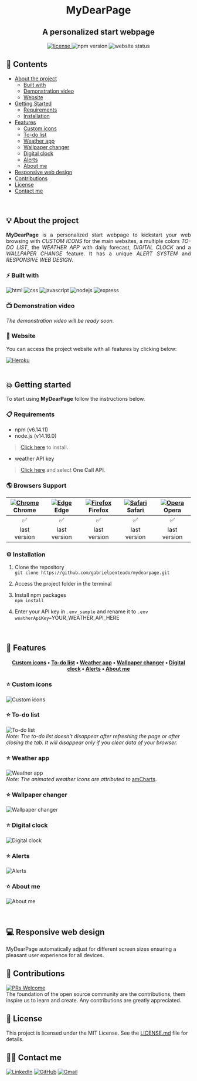 <h1 align="center">
   <strong>MyDearPage</strong>
</h1>

<h2 align="center">
  A personalized start webpage 
</h2>

<div align="center">
  <a href="https://github.com/gabrielpenteado/mydearpage/blob/main/LICENSE.md">
    <img src="https://img.shields.io/github/license/gabrielpenteado/mydearpage?color=informational&style=flat-square" alt="license"/>
  </a>

  <img src="https://img.shields.io/static/v1?label=npm&message=v6.14.11&color=informational&style=flat-square" alt="npm version">

  <img src="https://img.shields.io/website?down_color=red&down_message=offline&style=flat-square&up_color=008000&up_message=online&url=https%3A%2F%2Fmydearpage.herokuapp.com" alt="website status">
</div>

## 📑 Contents 
- [About the project](#-about-the-project)
  - [Built with](#-built-with)
  - [Demonstration video](#-demo-video)
  - [Website](#-website)
- [Getting Started](#-getting-started)
  - [Requirements](#-requeriments)
  - [Installation](#-installation)
- [Features](#-features)
  - [Custom icons](#-custom-icons)
  - [To-do list](#-to-do-list)
  - [Weather app](#-weather-app)
  - [Wallpaper changer](#-wallpaper-changer)
  - [Digital clock](#-digital-clock)
  - [Alerts](#-alerts)
  - [About me](#-about-me)
- [Responsive web design](#-responsive-web-design)
- [Contributions](#-contributions)
- [License](#-license)
- [Contact me](#-contact-me)
<br>

## 💡 About the project
<p align="justify"> 
  <strong>MyDearPage</strong> is a personalized start webpage to kickstart your web browsing with <em>CUSTOM ICONS</em> for the main websites, a multiple colors <em>TO-DO LIST</em>, the <em>WEATHER APP</em> with daily forecast, <em>DIGITAL CLOCK</em> and a <em>WALLPAPER CHANGE</em> feature. It has a unique <em>ALERT SYSTEM</em> and <em>RESPONSIVE WEB DESIGN</em>.
</p>

### ⚡ Built with
![html](https://img.shields.io/badge/HTML5-E34F26?style=flat-square&logo=html5&logoColor=white)
![css](https://img.shields.io/badge/CSS3-1572B6?style=flat-square&logo=css3&logoColor=white)
![javascript](https://img.shields.io/badge/JavaScript-F7DF1E?style=flat-square&logo=javascript&logoColor=black)
![nodejs](https://img.shields.io/badge/Node.js-339933?style=flat-square&logo=nodedotjs&logoColor=white)
![express](https://img.shields.io/badge/Express.js-000000?style=flat-square&logo=express&logoColor=white)

### 📺 Demonstration video 
*The demonstration video will be ready soon.*

### 🔗 Website
You can access the project website with all features by clicking below:

[![Heroku](https://img.shields.io/badge/Heroku-430098?style=for-the-badge&logo=heroku&logoColor=white)](https://mydearpage.herokuapp.com)
<br>
<br>

## 💥 Getting started
To start using <strong>MyDearPage</strong> follow the instructions below.

### 📋 Requirements
- npm (v6.14.11)
- node.js (v14.16.0)
> [Click here](https://nodejs.org/en/download/) to install.

- weather API key
> [Click here](https://openweathermap.org/api) and select **One Call API**.

### 🌎 Browsers Support
[<img src="https://raw.githubusercontent.com/alrra/browser-logos/main/src/chrome/chrome_24x24.png" alt="Chrome" />](https://www.google.com/intl/en/chrome/)<br> Chrome | [<img src="https://raw.githubusercontent.com/alrra/browser-logos/main/src/edge/edge_24x24.png" alt="Edge" />](https://www.microsoft.com/en-us/edge)<br> Edge | [<img src="https://raw.githubusercontent.com/alrra/browser-logos/main/src/firefox/firefox_24x24.png" alt="Firefox" />](https://www.mozilla.org/en-US/firefox/new/)<br> Firefox | [<img src="https://raw.githubusercontent.com/alrra/browser-logos/main/src/safari/safari_24x24.png" alt="Safari" />](https://www.apple.com/br/safari/)<br> Safari | [<img src="https://raw.githubusercontent.com/alrra/browser-logos/main/src/opera/opera_24x24.png" alt="Opera" />](https://www.opera.com)<br> Opera 
|:------------:|:------------:|:-----------: |:------------:|:------------:|
|      ✅      |      ✅      |     ✅      |      ✅      |      ✅      |
| last version | last version | last version | last version | last version |


### ⚙️ Installation
1. Clone the repository<br>
`git clone https://github.com/gabrielpenteado/mydearpage.git`

2. Access the project folder in the terminal

3. Install npm packages<br> 
`npm install`

4. Enter your API key in `.env_sample` and rename it to `.env`<br>
`weatherApiKey=`YOUR_WEATHER_API_HERE
<br>

## 🌌 Features
<h4 align="center">
 <a href="#-custom-icons">Custom icons</a> •
 <a href="#-to-do-list">To-do list</a> • 
 <a href="#-weather-app">Weather app</a> • 
 <a href="#-wallpaper-changer">Wallpaper changer</a> • 
 <a href="#-digital-clock">Digital clock</a> • 
 <a href="#-alerts">Alerts</a> •
 <a href="#-about-me">About me</a>
</h4>

### ⭐ Custom icons
![Custom icons](https://raw.githubusercontent.com/gabrielpenteado/mydearpage/main/public/assets/gifs/icons.gif)

### ⭐ To-do list
![To-do list](https://raw.githubusercontent.com/gabrielpenteado/mydearpage/main/public/assets/gifs/todo.gif)<br>
*Note: The to-do list doesn't disappear after refreshing the page or after closing the tab. It will disappear only if you clear data of your browser.*

### ⭐ Weather app
![Weather app](https://raw.githubusercontent.com/gabrielpenteado/mydearpage/main/public/assets/gifs/weather.gif)<br>
*Note: The animated weather icons are attributed to* [amCharts](https://www.amcharts.com/free-animated-svg-weather-icons/).

### ⭐ Wallpaper changer
![Wallpaper changer](https://raw.githubusercontent.com/gabrielpenteado/mydearpage/main/public/assets/gifs/background.gif)

### ⭐ Digital clock
![Digital clock](https://raw.githubusercontent.com/gabrielpenteado/mydearpage/main/public/assets/gifs/digital-clock.gif)

### ⭐ Alerts
![Alerts](https://raw.githubusercontent.com/gabrielpenteado/mydearpage/main/public/assets/gifs/alerts.gif)

### ⭐ About me
![About me](https://raw.githubusercontent.com/gabrielpenteado/mydearpage/main/public/assets/gifs/about-me.gif)

<br>

## 💻 Responsive web design
MyDearPage automatically adjust for different screen sizes ensuring a pleasant user experience for all devices.

## 🤝 Contributions
[![PRs Welcome](https://img.shields.io/badge/PRs-welcome-brightgreen.svg?style=flat-square)](http://makeapullrequest.com)<br>
The foundation of the open source community are the contributions, them inspire us to learn and create. Any contributions are greatly appreciated.

## 📄 License
This project is licensed under the MIT License. See the [LICENSE.md](https://github.com/gabrielpenteado/mydearpage/blob/main/LICENSE.md) file for details.

## 🙋‍♂️ Contact me
[![LinkedIn](https://img.shields.io/badge/LinkedIn-0077B5?style=flat-square&logo=linkedin&logoColor=white)](https://www.linkedin.com/in/gabriel-penteado)
[![GitHub](https://img.shields.io/badge/GitHub-100000?style=flat-square&logo=github&logoColor=white)](https://github.com/gabrielpenteado)
[![Gmail](https://img.shields.io/badge/gabripenteado@gmail.com-D14836?style=flat-square&logo=gmail&logoColor=white)](mailto:gabripenteado@gmail.com)
